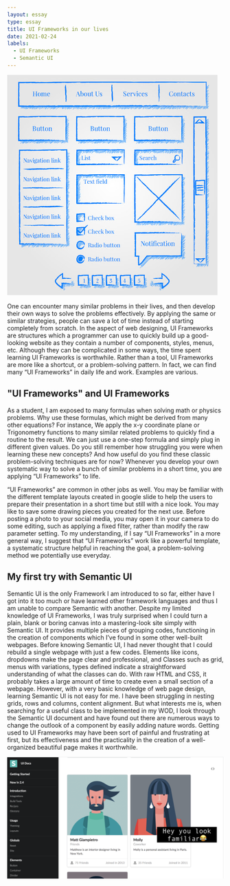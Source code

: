 ```yaml
---
layout: essay
type: essay
title: UI Frameworks in our lives
date: 2021-02-24
labels:
  - UI Frameworks
  - Semantic UI
---
```


 <img class ="ui medium left floated image" src ="../images/framework.jpg">
  
  
One can encounter many similar problems in their lives, and then develop their own ways to solve the problems effectively. By applying the same or similar strategies, people can save a lot of time instead of starting completely from scratch. In the aspect of web designing, UI Frameworks are structures which a programmer can use to quickly build up a good-looking website as they contain a number of components, styles, menus, etc. Although they can be complicated in some ways, the time spent learning UI Frameworks is worthwhile. Rather than a tool, UI Frameworks are more like a shortcut, or a problem-solving pattern. In fact, we can find many “UI Frameworks” in daily life and work. Examples are various.

## "UI Frameworks" and UI Frameworks  

As a student, I am exposed to many formulas when solving math or physics problems. Why use these formulas, which might be derived from many other equations? For instance, We apply the x-y coordinate plane or Trigonometry functions to many similar related problems to quickly find a routine to the result. We can just use a one-step formula and simply plug in different given values. Do you still remember how struggling you were when learning these new concepts? And how useful do you find these classic problem-solving techniques are for now? Whenever you develop your own systematic way to solve a bunch of similar problems in a short time, you are applying “UI Frameworks” to life.   

“UI Frameworks” are common in other jobs as well. You may be familiar with the different template layouts created in google slide to help the users to prepare their presentation in a short time but still with a nice look. You may like to save some drawing pieces you created for the next use. Before posting a photo to your social media, you may open it in your camera to do some editing, such as applying a fixed filter, rather than modify the raw parameter setting. To my understanding, if I say “UI Frameworks” in a more general way, I suggest that “UI Frameworks” work like a powerful template, a systematic structure helpful in reaching the goal, a problem-solving method we potentially use everyday. 


## My first try with Semantic UI

Semantic UI is the only Framework I am introduced to so far, either have I got into it too much or have learned other framework languages and thus I am unable to compare Semantic with another. Despite my limited knowledge of UI Frameworks, I was truly surprised when I could turn a plain, blank or boring canvas into a mastering-look site simply with Semantic UI. It provides multiple pieces of grouping codes, functioning in the creation of components which I’ve found in some other well-built webpages. Before knowing Semantic UI, I had never thought that I could rebuild a single webpage with just a few codes. Elements like icons, dropdowns make the page clear and professional, and Classes such as grid, menus with variations, types defined indicate a straightforward understanding of what the classes can do. With raw HTML and CSS, it probably takes a large amount of time to create even a small section of a webpage. However, with a very basic knowledge of web page design, learning Semantic UI is not easy for me. I have been struggling in nesting grids, rows and columns, content alignment. But what interests me is, when searching for a useful class to be implemented in my WOD, I look through the Semantic UI document and have found out there are numerous ways to change the outlook of a component by easily adding nature words. Getting used to UI Frameworks may have been sort of painful and frustrating at first, but its effectiveness and the practicality in the creation of a well-organized beautiful page makes it worthwhile. 

<img class ="ui image" src ="../images/semantic-ui.png">

